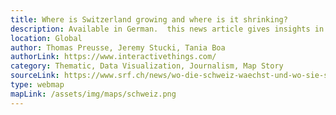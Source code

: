 ```yaml
---
title: Where is Switzerland growing and where is it shrinking?
description: Available in German.  this news article gives insights in the population growth of Switzerland between 1981 and 2015 analysing the geospatial distribution of the people. 
location: Global
author: Thomas Preusse, Jeremy Stucki, Tania Boa
authorLink: https://www.interactivethings.com/
category: Thematic, Data Visualization, Journalism, Map Story
sourceLink: https://www.srf.ch/news/wo-die-schweiz-waechst-und-wo-sie-schrumpft-2
type: webmap
mapLink: /assets/img/maps/schweiz.png
---
```

